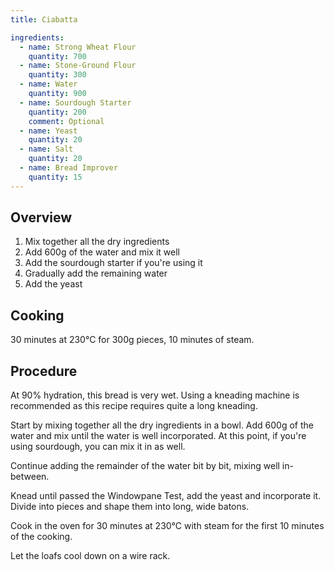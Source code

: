 ```yaml
---
title: Ciabatta

ingredients:
  - name: Strong Wheat Flour
    quantity: 700
  - name: Stone-Ground Flour
    quantity: 300
  - name: Water
    quantity: 900
  - name: Sourdough Starter
    quantity: 200
    comment: Optional
  - name: Yeast
    quantity: 20
  - name: Salt
    quantity: 20
  - name: Bread Improver
    quantity: 15
---
```


## Overview

1. Mix together all the dry ingredients
1. Add 600g of the water and mix it well
1. Add the sourdough starter if you're using it
1. Gradually add the remaining water
1. Add the yeast

## Cooking

30 minutes at 230°C for 300g pieces, 10 minutes of steam.

## Procedure

At 90% hydration, this bread is very wet.
Using a kneading machine is recommended as this recipe requires quite a long kneading.

Start by mixing together all the dry ingredients in a bowl.
Add 600g of the water and mix until the water is well incorporated.
At this point, if you're using sourdough, you can mix it in as well.

Continue adding the remainder of the water bit by bit, mixing well in-between.

Knead until passed the Windowpane Test, add the yeast and incorporate it.
Divide into pieces and shape them into long, wide batons.

Cook in the oven for 30 minutes at 230°C with steam for the first 10 minutes of
the cooking.

Let the loafs cool down on a wire rack.
